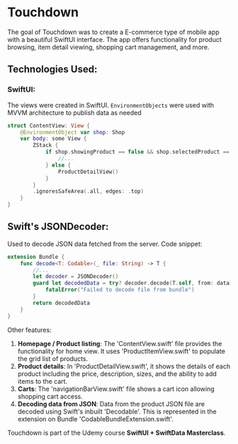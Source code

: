 # Touchdown
 The goal of Touchdown was to create a E-commerce type of mobile app with a beautiful SwiftUI interface. The app offers functionality for product browsing, item detail viewing, shopping cart management, and more. 

## Technologies Used:

### SwiftUI: 
The views were created in SwiftUI. `EnvironmentObjects` were used with MVVM architecture to publish data as needed 

```swift
struct ContentView: View {
    @EnvironmentObject var shop: Shop
    var body: some View {
        ZStack {
            if shop.showingProduct == false && shop.selectedProduct == nil {
                //...
            } else {
                ProductDetailView()
            }
        }
        .ignoresSafeArea(.all, edges: .top)
    }
}
```
## Swift's JSONDecoder: 
Used to decode JSON data fetched from the server. Code snippet:

```swift
extension Bundle {
    func decode<T: Codable>(_ file: String) -> T {
        //...
        let decoder = JSONDecoder()
        guard let decodedData = try? decoder.decode(T.self, from: data) else {
            fatalError("Failed to decode file from bundle")
        }
        return decodedData
    }
}
```

Other features:
1. **Homepage / Product listing**: The 'ContentView.swift' file provides the functionality for home view. It uses 'ProductItemView.swift' to populate the grid list of products.
2. **Product details**: In 'ProductDetailView.swift', it shows the details of each product including the price, description, sizes, and the ability to add items to the cart. 
3. **Carts**: The 'navigationBarView.swift' file shows a cart icon allowing shopping cart access.
4. **Decoding data from JSON**: Data from the product JSON file are decoded using Swift's inbuilt 'Decodable'. This is represented in the extension on Bundle 'CodableBundleExtension.swift'.



Touchdown is part of the Udemy course **SwiftUI + SwiftData Masterclass**.
